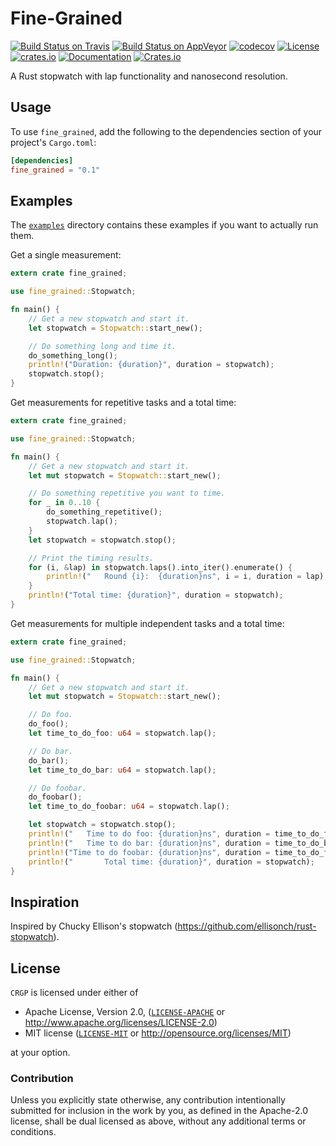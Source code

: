 # Fine-Grained

[![Build Status on Travis](https://travis-ci.org/BMeu/Fine-Grained.svg?branch=master)](https://travis-ci.org/BMeu/Fine-Grained)
[![Build Status on AppVeyor](https://ci.appveyor.com/api/projects/status/2khvqps6ovxl3a0b/branch/master?svg=true)](https://ci.appveyor.com/project/BMeu/fine-grained/branch/master)
[![codecov](https://codecov.io/gh/BMeu/Fine-Grained/branch/master/graph/badge.svg)](https://codecov.io/gh/BMeu/Fine-Grained)
[![License](https://img.shields.io/crates/l/fine_grained.svg)](README.md)
[![crates.io](https://img.shields.io/crates/v/fine_grained.svg)](https://crates.io/crates/fine_grained)
[![Documentation](https://docs.rs/fine_grained/badge.svg)](https://docs.rs/fine_grained/)
[![Crates.io](https://img.shields.io/crates/d/fine-grained.svg)](https://crates.io/crates/fine_grained)

A Rust stopwatch with lap functionality and nanosecond resolution.

## Usage

To use `fine_grained`, add the following to the dependencies section of your project's `Cargo.toml`:

```toml
[dependencies]
fine_grained = "0.1"
```

## Examples

The [`examples`](examples) directory contains these examples if you want to actually run them.

Get a single measurement:

```rust
extern crate fine_grained;

use fine_grained::Stopwatch;

fn main() {
    // Get a new stopwatch and start it.
    let stopwatch = Stopwatch::start_new();

    // Do something long and time it.
    do_something_long();
    println!("Duration: {duration}", duration = stopwatch);
    stopwatch.stop();
}
```

Get measurements for repetitive tasks and a total time:

```rust
extern crate fine_grained;

use fine_grained::Stopwatch;

fn main() {
    // Get a new stopwatch and start it.
    let mut stopwatch = Stopwatch::start_new();

    // Do something repetitive you want to time.
    for _ in 0..10 {
        do_something_repetitive();
        stopwatch.lap();
    }
    let stopwatch = stopwatch.stop();

    // Print the timing results.
    for (i, &lap) in stopwatch.laps().into_iter().enumerate() {
        println!("   Round {i}:  {duration}ns", i = i, duration = lap);
    }
    println!("Total time: {duration}", duration = stopwatch);
}
```

Get measurements for multiple independent tasks and a total time:

```rust
extern crate fine_grained;

use fine_grained::Stopwatch;

fn main() {
    // Get a new stopwatch and start it.
    let mut stopwatch = Stopwatch::start_new();

    // Do foo.
    do_foo();
    let time_to_do_foo: u64 = stopwatch.lap();

    // Do bar.
    do_bar();
    let time_to_do_bar: u64 = stopwatch.lap();

    // Do foobar.
    do_foobar();
    let time_to_do_foobar: u64 = stopwatch.lap();

    let stopwatch = stopwatch.stop();
    println!("   Time to do foo: {duration}ns", duration = time_to_do_foo);
    println!("   Time to do bar: {duration}ns", duration = time_to_do_bar);
    println!("Time to do foobar: {duration}ns", duration = time_to_do_foobar);
    println!("       Total time: {duration}", duration = stopwatch);
}
```

## Inspiration

Inspired by Chucky Ellison's stopwatch (https://github.com/ellisonch/rust-stopwatch).

## License

`CRGP` is licensed under either of

 * Apache License, Version 2.0, ([`LICENSE-APACHE`](LICENSE-APACHE) or http://www.apache.org/licenses/LICENSE-2.0)
 * MIT license ([`LICENSE-MIT`](LICENSE-MIT) or http://opensource.org/licenses/MIT)

at your option.

### Contribution

Unless you explicitly state otherwise, any contribution intentionally submitted
for inclusion in the work by you, as defined in the Apache-2.0 license, shall be dual licensed as above, without any
additional terms or conditions.
